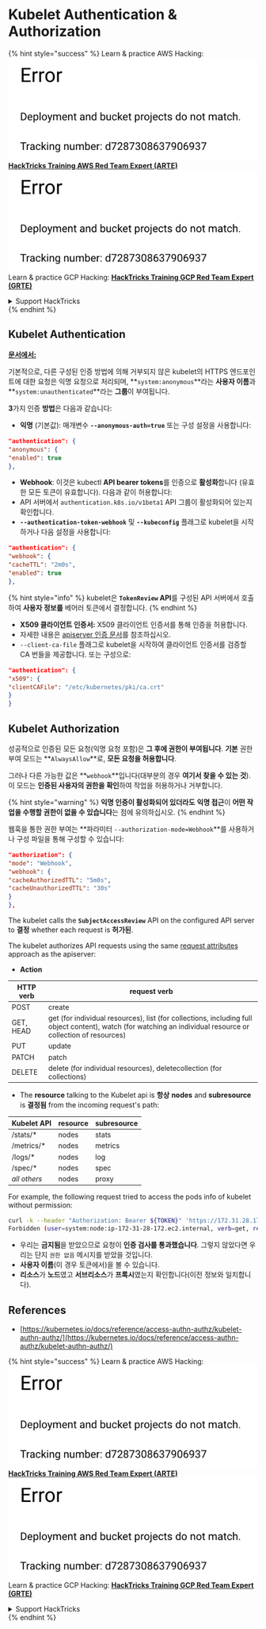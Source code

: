 # Kubelet Authentication & Authorization

{% hint style="success" %}
Learn & practice AWS Hacking:<img src="../../../.gitbook/assets/image (1) (1).png" alt="" data-size="line">[**HackTricks Training AWS Red Team Expert (ARTE)**](https://training.hacktricks.xyz/courses/arte)<img src="../../../.gitbook/assets/image (1) (1).png" alt="" data-size="line">\
Learn & practice GCP Hacking: <img src="../../../.gitbook/assets/image (2).png" alt="" data-size="line">[**HackTricks Training GCP Red Team Expert (GRTE)**<img src="../../../.gitbook/assets/image (2).png" alt="" data-size="line">](https://training.hacktricks.xyz/courses/grte)

<details>

<summary>Support HackTricks</summary>

* Check the [**subscription plans**](https://github.com/sponsors/carlospolop)!
* **Join the** 💬 [**Discord group**](https://discord.gg/hRep4RUj7f) or the [**telegram group**](https://t.me/peass) or **follow** us on **Twitter** 🐦 [**@hacktricks\_live**](https://twitter.com/hacktricks\_live)**.**
* **Share hacking tricks by submitting PRs to the** [**HackTricks**](https://github.com/carlospolop/hacktricks) and [**HackTricks Cloud**](https://github.com/carlospolop/hacktricks-cloud) github repos.

</details>
{% endhint %}

## Kubelet Authentication <a href="#kubelet-authentication" id="kubelet-authentication"></a>

[**문서에서:**](https://kubernetes.io/docs/reference/access-authn-authz/kubelet-authn-authz/)

기본적으로, 다른 구성된 인증 방법에 의해 거부되지 않은 kubelet의 HTTPS 엔드포인트에 대한 요청은 익명 요청으로 처리되며, **`system:anonymous`**라는 **사용자 이름**과 **`system:unauthenticated`**라는 **그룹**이 부여됩니다.

**3**가지 인증 **방법**은 다음과 같습니다:

* **익명** (기본값): 매개변수 **`--anonymous-auth=true`** 또는 구성 설정을 사용합니다:
```json
"authentication": {
"anonymous": {
"enabled": true
},
```
* **Webhook**: 이것은 kubectl **API bearer tokens**를 인증으로 **활성화**합니다 (유효한 모든 토큰이 유효합니다). 다음과 같이 허용합니다:
* API 서버에서 `authentication.k8s.io/v1beta1` API 그룹이 활성화되어 있는지 확인합니다.
* **`--authentication-token-webhook`** 및 **`--kubeconfig`** 플래그로 kubelet을 시작하거나 다음 설정을 사용합니다:
```json
"authentication": {
"webhook": {
"cacheTTL": "2m0s",
"enabled": true
},
```
{% hint style="info" %}
kubelet은 **`TokenReview` API**를 구성된 API 서버에서 호출하여 **사용자 정보를** 베어러 토큰에서 결정합니다.
{% endhint %}

* **X509 클라이언트 인증서:** X509 클라이언트 인증서를 통해 인증을 허용합니다.
* 자세한 내용은 [apiserver 인증 문서](https://kubernetes.io/docs/reference/access-authn-authz/authentication/#x509-client-certs)를 참조하십시오.
* `--client-ca-file` 플래그로 kubelet을 시작하여 클라이언트 인증서를 검증할 CA 번들을 제공합니다. 또는 구성으로:
```json
"authentication": {
"x509": {
"clientCAFile": "/etc/kubernetes/pki/ca.crt"
}
}
```
## Kubelet Authorization <a href="#kubelet-authentication" id="kubelet-authentication"></a>

성공적으로 인증된 모든 요청(익명 요청 포함)은 **그 후에 권한이 부여됩니다**. **기본** 권한 부여 모드는 **`AlwaysAllow`**로, **모든 요청을 허용합니다**.

그러나 다른 가능한 값은 **`webhook`**입니다(대부분의 경우 **여기서 찾을 수 있는 것**). 이 모드는 **인증된 사용자의 권한을 확인**하여 작업을 허용하거나 거부합니다.

{% hint style="warning" %}
**익명 인증이 활성화되어 있더라도** **익명 접근**이 **어떤 작업을 수행할 권한이 없을 수 있습니다**는 점에 유의하십시오.
{% endhint %}

웹훅을 통한 권한 부여는 **파라미터 `--authorization-mode=Webhook`**를 사용하거나 구성 파일을 통해 구성할 수 있습니다:
```json
"authorization": {
"mode": "Webhook",
"webhook": {
"cacheAuthorizedTTL": "5m0s",
"cacheUnauthorizedTTL": "30s"
}
},
```
The kubelet calls the **`SubjectAccessReview`** API on the configured API server to **결정** whether each request is **허가된**.

The kubelet authorizes API requests using the same [request attributes](https://kubernetes.io/docs/reference/access-authn-authz/authorization/#review-your-request-attributes) approach as the apiserver:

* **Action**

| HTTP verb | request verb                                                                                                                                                  |
| --------- | ------------------------------------------------------------------------------------------------------------------------------------------------------------- |
| POST      | create                                                                                                                                                        |
| GET, HEAD | get (for individual resources), list (for collections, including full object content), watch (for watching an individual resource or collection of resources) |
| PUT       | update                                                                                                                                                        |
| PATCH     | patch                                                                                                                                                         |
| DELETE    | delete (for individual resources), deletecollection (for collections)                                                                                         |

* The **resource** talking to the Kubelet api is **항상** **nodes** and **subresource** is **결정됨** from the incoming request's path:

| Kubelet API  | resource | subresource |
| ------------ | -------- | ----------- |
| /stats/\*    | nodes    | stats       |
| /metrics/\*  | nodes    | metrics     |
| /logs/\*     | nodes    | log         |
| /spec/\*     | nodes    | spec        |
| _all others_ | nodes    | proxy       |

For example, the following request tried to access the pods info of kubelet without permission:
```bash
curl -k --header "Authorization: Bearer ${TOKEN}" 'https://172.31.28.172:10250/pods'
Forbidden (user=system:node:ip-172-31-28-172.ec2.internal, verb=get, resource=nodes, subresource=proxy)
```
* 우리는 **금지됨**을 받았으므로 요청이 **인증 검사를 통과했습니다**. 그렇지 않았다면 우리는 단지 `권한 없음` 메시지를 받았을 것입니다.
* **사용자 이름**(이 경우 토큰에서)을 볼 수 있습니다.
* **리소스**가 **노드**였고 **서브리소스**가 **프록시**였는지 확인합니다(이전 정보와 일치합니다).

## References

* [https://kubernetes.io/docs/reference/access-authn-authz/kubelet-authn-authz/](https://kubernetes.io/docs/reference/access-authn-authz/kubelet-authn-authz/)

{% hint style="success" %}
Learn & practice AWS Hacking:<img src="../../../.gitbook/assets/image (1) (1).png" alt="" data-size="line">[**HackTricks Training AWS Red Team Expert (ARTE)**](https://training.hacktricks.xyz/courses/arte)<img src="../../../.gitbook/assets/image (1) (1).png" alt="" data-size="line">\
Learn & practice GCP Hacking: <img src="../../../.gitbook/assets/image (2).png" alt="" data-size="line">[**HackTricks Training GCP Red Team Expert (GRTE)**<img src="../../../.gitbook/assets/image (2).png" alt="" data-size="line">](https://training.hacktricks.xyz/courses/grte)

<details>

<summary>Support HackTricks</summary>

* Check the [**subscription plans**](https://github.com/sponsors/carlospolop)!
* **Join the** 💬 [**Discord group**](https://discord.gg/hRep4RUj7f) or the [**telegram group**](https://t.me/peass) or **follow** us on **Twitter** 🐦 [**@hacktricks\_live**](https://twitter.com/hacktricks\_live)**.**
* **Share hacking tricks by submitting PRs to the** [**HackTricks**](https://github.com/carlospolop/hacktricks) and [**HackTricks Cloud**](https://github.com/carlospolop/hacktricks-cloud) github repos.

</details>
{% endhint %}
